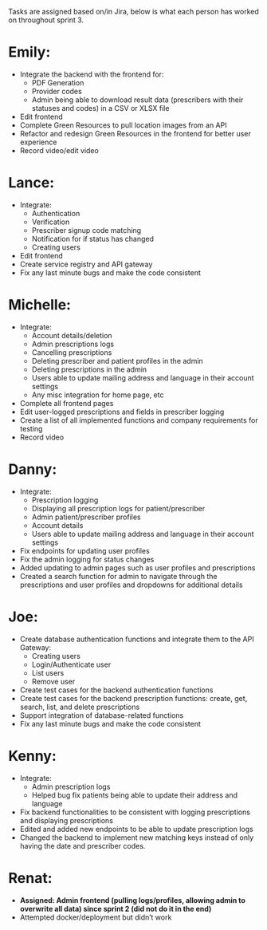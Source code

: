 Tasks are assigned based on/in Jira, below is what each person has worked on throughout sprint 3.

# Emily:
- Integrate the backend with the frontend for:
  - PDF Generation
  - Provider codes
  - Admin being able to download result data (prescribers with their statuses and codes) in a CSV or XLSX file
- Edit frontend
- Complete Green Resources to pull location images from an API
- Refactor and redesign Green Resources in the frontend for better user experience
- Record video/edit video

# Lance:
- Integrate:
  - Authentication
  - Verification
  - Prescriber signup code matching
  - Notification for if status has changed
  - Creating users
- Edit frontend
- Create service registry and API gateway
- Fix any last minute bugs and make the code consistent

# Michelle:
- Integrate:
  - Account details/deletion
  - Admin prescriptions logs
  - Cancelling prescriptions
  - Deleting prescriber and patient profiles in the admin
  - Deleting prescriptions in the admin
  - Users able to update mailing address and language in their account settings
  - Any misc integration for home page, etc
- Complete all frontend pages
- Edit user-logged prescriptions and fields in prescriber logging
- Create a list of all implemented functions and company requirements for testing
- Record video

# Danny:
- Integrate:
  - Prescription logging
  - Displaying all prescription logs for patient/prescriber
  - Admin patient/prescriber profiles
  - Account details
  - Users able to update mailing address and language in their account settings
- Fix endpoints for updating user profiles
- Fix the admin logging for status changes
- Added updating to admin pages such as user profiles and prescriptions
- Created a search function for admin to navigate through the prescriptions and user profiles and dropdowns for additional details

# Joe:
- Create database authentication functions and integrate them to the API Gateway:
  - Creating users
  - Login/Authenticate user
  - List users
  - Remove user
- Create test cases for the backend authentication functions
- Create test cases for the backend prescription functions: create, get, search, list, and delete prescriptions
- Support integration of database-related functions
- Fix any last minute bugs and make the code consistent

# Kenny:
- Integrate:
  - Admin prescription logs
  - Helped bug fix patients being able to update their address and language
- Fix backend functionalities to be consistent with logging prescriptions and displaying prescriptions
- Edited and added new endpoints to be able to update prescription logs
- Changed the backend to implement new matching keys instead of only having the date and prescriber codes.

# Renat:
- **Assigned: Admin frontend (pulling logs/profiles, allowing admin to overwrite all data) since sprint 2 (did not do it in the end)**
- Attempted docker/deployment but didn’t work
